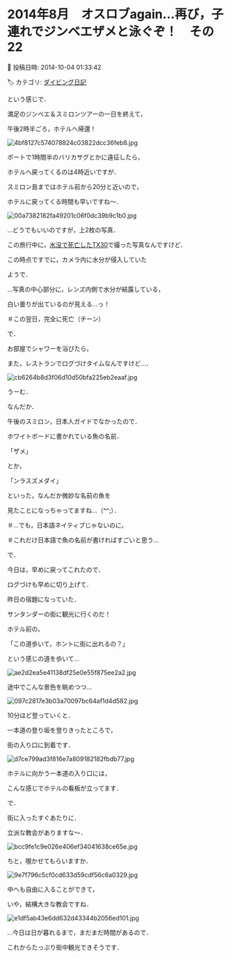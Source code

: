 # 2014年8月　オスロブagain…再び，子連れでジンベエザメと泳ぐぞ！　その22

📅 投稿日時: 2014-10-04 01:33:42

🏷️ カテゴリ: [ダイビング日記](ce3a7a8d424d112fce83ee85c81a0e344.md)

という感じで．





満足のジンベエ＆スミロンツアーの一日を終えて，


午後2時半ごろ，ホテルへ帰還！




![4bf8127c574078824c03822dcc36feb8.jpg](images/4bf8127c574078824c03822dcc36feb8.jpg)




ボートで1時間半のバリカサグとかに遠征したら，


ホテルへ戻ってくるのは4時近いですが．


スミロン島まではホテル前から20分と近いので，


ホテルに戻ってくる時間も早いですね～．




![00a7382182fa49201c06f0dc39b9c1b0.jpg](images/00a7382182fa49201c06f0dc39b9c1b0.jpg)




…どうでもいいのですが，上2枚の写真．


この旅行中に，[水没で死亡したTX30](e74a90d02680d75a3da9ee6c6ffdea8cd.md)で撮った写真なんですけど．


この時点ですでに，カメラ内に水分が侵入していた


ようで．


…写真の中心部分に，レンズ内側で水分が結露している，


白い曇りが出ているのが見える…っ！


＃この翌日，完全に死亡（チーン）





で．


お部屋でシャワーを浴びたら，


また，レストランでログづけタイムなんですけど…．




![cb6264b8d3f06d10d50bfa225eb2eaaf.jpg](images/cb6264b8d3f06d10d50bfa225eb2eaaf.jpg)




うーむ．


なんだか．


午後のスミロン，日本人ガイドでなかったので．


ホワイトボードに書かれている魚の名前．


「ザメ」


とか，


「ンラスズメダイ」


といった，なんだか微妙な名前の魚を


見たことになっちゃってますね…（^^;）．


＃…でも，日本語ネイティブじゃないのに，


＃これだけ日本語で魚の名前が書ければすごいと思う…





で．


今日は，早めに戻ってこれたので．


ログづけも早めに切り上げて．


昨日の宿題になっていた．


サンタンダーの街に観光に行くのだ！





ホテル前の，


「この道歩いて，ホントに街に出れるの？」


という感じの道を歩いて…




![ae2d2ea5e41138df25e0e55f875ee2a2.jpg](images/ae2d2ea5e41138df25e0e55f875ee2a2.jpg)




途中でこんな景色を眺めつつ…




![097c2817e3b03a70097bc64af1d4d582.jpg](images/097c2817e3b03a70097bc64af1d4d582.jpg)




10分ほど登っていくと．





一本道の登り坂を登りきったところで，


街の入り口に到着です．




![d7ce799ad3f816e7a809182182fbdb77.jpg](images/d7ce799ad3f816e7a809182182fbdb77.jpg)




ホテルに向かう一本道の入り口には，


こんな感じでホテルの看板が立ってます．





で．


街に入ったすぐあたりに．


立派な教会がありますな～．




![bcc9fe1c9e026e406ef34041638ce65e.jpg](images/bcc9fe1c9e026e406ef34041638ce65e.jpg)




ちと，覗かせてもらいますか．




![9e7f796c5cf0cd633d59cdf56c6a0329.jpg](images/9e7f796c5cf0cd633d59cdf56c6a0329.jpg)




中へも自由に入ることができて，


いや，結構大きな教会ですね．




![e1df5ab43e6dd632d43344b2056ed101.jpg](images/e1df5ab43e6dd632d43344b2056ed101.jpg)







…今日は日が暮れるまで，まだまだ時間があるので．


これからたっぷり街中観光できそうです．
